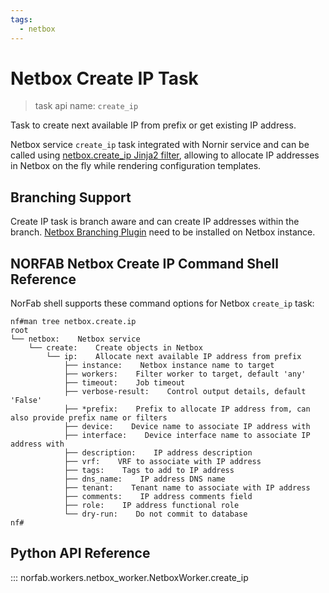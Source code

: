 ```yaml
---
tags:
  - netbox
---
```


# Netbox Create IP Task

> task api name: `create_ip`

Task to create next available IP from prefix or get existing IP address.

Netbox service `create_ip` task integrated with Nornir service and can be called 
using [netbox.create_ip Jinja2 filter](../nornir/services_nornir_service_jinja2_filters.md#netboxcreate_ip), 
allowing to allocate IP addresses in Netbox on the fly while rendering configuration templates. 

## Branching Support

Create IP task is branch aware and can create IP addresses within the branch. [Netbox Branching Plugin](https://github.com/netboxlabs/netbox-branching) need to be installed on Netbox instance.

## NORFAB Netbox Create IP Command Shell Reference

NorFab shell supports these command options for Netbox `create_ip` task:

```
nf#man tree netbox.create.ip
root
└── netbox:    Netbox service
    └── create:    Create objects in Netbox
        └── ip:    Allocate next available IP address from prefix
            ├── instance:    Netbox instance name to target
            ├── workers:    Filter worker to target, default 'any'
            ├── timeout:    Job timeout
            ├── verbose-result:    Control output details, default 'False'
            ├── *prefix:    Prefix to allocate IP address from, can also provide prefix name or filters
            ├── device:    Device name to associate IP address with
            ├── interface:    Device interface name to associate IP address with
            ├── description:    IP address description
            ├── vrf:    VRF to associate with IP address
            ├── tags:    Tags to add to IP address
            ├── dns_name:    IP address DNS name
            ├── tenant:    Tenant name to associate with IP address
            ├── comments:    IP address comments field
            ├── role:    IP address functional role
            └── dry-run:    Do not commit to database
nf#
```

## Python API Reference

::: norfab.workers.netbox_worker.NetboxWorker.create_ip